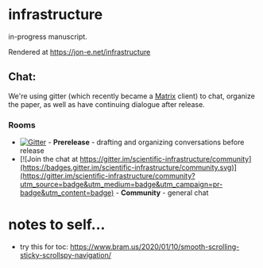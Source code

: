 # infrastructure

in-progress manuscript.

Rendered at https://jon-e.net/infrastructure

## Chat: 

We're using gitter (which recently became a [Matrix](https://matrix.org/) client) to chat, organize the paper, as well as have continuing dialogue after release.

### Rooms

* [![Gitter](https://badges.gitter.im/scientific-infrastructure/prerelease.svg)](https://gitter.im/scientific-infrastructure/prerelease?utm_source=badge&utm_medium=badge&utm_campaign=pr-badge) - **Prerelease** - drafting and organizing conversations before release
* [![Join the chat at https://gitter.im/scientific-infrastructure/community](https://badges.gitter.im/scientific-infrastructure/community.svg)](https://gitter.im/scientific-infrastructure/community?utm_source=badge&utm_medium=badge&utm_campaign=pr-badge&utm_content=badge) - **Community** - general chat


# notes to self...

* try this for toc: https://www.bram.us/2020/01/10/smooth-scrolling-sticky-scrollspy-navigation/